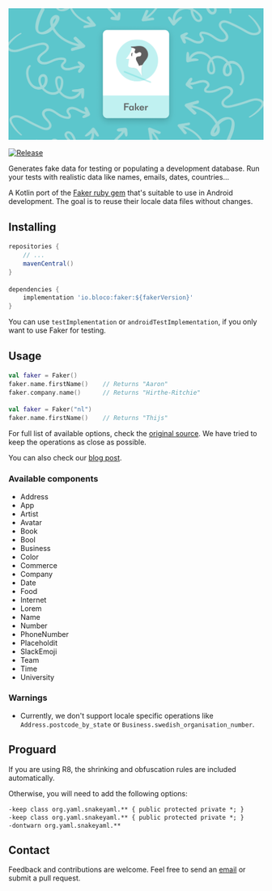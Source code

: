 <img src="bloco_faker.png" alt="Faker" />

[![Release](https://img.shields.io/github/release/blocoio/faker.svg?label=Maven)](http://144.217.6.255/nexus/r/io.bloco/faker?server=https%3A%2F%2Fs01.oss.sonatype.org)

Generates fake data for testing or populating a development database.
Run your tests with realistic data like names, emails, dates, countries...

A Kotlin port of the [Faker ruby gem](https://github.com/stympy/faker/) that's suitable to use in Android development.
The goal is to reuse their locale data files without changes.

## Installing

```groovy
repositories {
    // ...
    mavenCentral()
}

dependencies {
    implementation 'io.bloco:faker:${fakerVersion}'
}
```

You can use ```testImplementation``` or ```androidTestImplementation```, if you only want to use Faker for testing.

## Usage

```kotlin
val faker = Faker()
faker.name.firstName()    // Returns "Aaron"
faker.company.name()      // Returns "Hirthe-Ritchie"

val faker = Faker("nl")
faker.name.firstName()    // Returns "Thijs"
```

For full list of available options, check the [original source](https://github.com/stympy/faker/blob/master/README.md).
We have tried to keep the operations as close as possible.

You can also check our [blog post](https://www.bloco.io/blog/faker-a-library-to-generate-fake-data-for-java-android).

### Available components

 - Address
 - App
 - Artist
 - Avatar
 - Book
 - Bool
 - Business
 - Color
 - Commerce
 - Company
 - Date
 - Food
 - Internet
 - Lorem
 - Name
 - Number
 - PhoneNumber
 - Placeholdit
 - SlackEmoji
 - Team
 - Time
 - University

### Warnings

 - Currently, we don't support locale specific operations
 like ```Address.postcode_by_state``` or ```Business.swedish_organisation_number```.

## Proguard

If you are using R8, the shrinking and obfuscation rules are included automatically.

Otherwise, you will need to add the following options:

```
-keep class org.yaml.snakeyaml.** { public protected private *; }
-keep class org.yaml.snakeyaml.** { public protected private *; }
-dontwarn org.yaml.snakeyaml.**
```

## Contact

Feedback and contributions are welcome.
Feel free to send an [email](mailto:hello@bloco.io) or submit a pull request.
